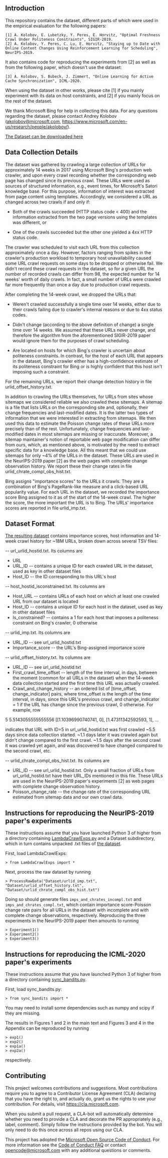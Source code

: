 ## Introduction
This repository contains the dataset, different parts of which were used in the empirical evaluation for the following papers:

	[1] A. Kolobov, E. Lubetzky, Y. Peres, E. Horvitz, "Optimal Freshness Crawl Under Politeness Constraints", SIGIR-2019.
	[2] A. Kolobov, Y. Peres, C. Lu, E. Horvitz, "Staying up to Date with Online Content Changes Using Reinforcement Learning for Scheduling", NeurIPS-2019. 

It also contains code for reproducing the experiments from [2] as well as from the following paper, which doesn't use the dataset:

	[3] A. Kolobov, S. Bubeck, J. Zimmert, "Online Learning for Active Cache Synchronization", ICML-2020.

When using the dataset in other works, please cite [1] if you mainly experiment with its data on host constraints, and [2] if you mainly focus on the rest of the dataset.

We thank Microsoft Bing for help in collecting this data. For any questions regarding the dataset, please contact Andrey Kolobov (akolobov@microsoft.com, https://www.microsoft.com/en-us/research/people/akolobov/).

[The Dataset can be downloaded here](https://msmarco.z22.web.core.windows.net/crawling/PoliteCrawling.gz)


## Data Collection Details
The dataset was gathered by crawling a large collection of URLs for approximately 14 weeks in 2017 using Microsoft Bing's production web crawler, and upon every crawl recording whether the corresponding web page has changed since its previous crawl. These URLs were used as sources of structured information, e.g., event times, for Microsoft's Satori knowledge base. For this purpose, information of interest was extracted from page content using templates. Accordingly, we considered a URL as changed across two crawls if and only if:

- Both of the crawls succeeded (HTTP status code < 400) and the information extracted from the two page versions using the templates was different, or

- One of the crawls succeeded but the other one yielded a 4xx HTTP status code.

The crawler was scheduled to visit each URL from this collection approximately once a day. However, factors ranging from spikes in the crawler's production workload to temporary host unavailability caused some URL crawl requests on some days to be dropped or otherwise fail. We didn't record these crawl requests in the dataset, so for a given URL the number of recorded crawls can differ from 98, the expected number for 14 weeks' worth of daily crawls. In fact, a small number of URLs were crawled far more frequently than once a day due to production crawl requests.

After completing the 14-week crawl, we dropped the URLs that:

- Weren't crawled successfully a single time over 14 weeks, either due to their crawls failing due to crawler's internal reasons or due to 4xx status codes.
 
- Didn't change (according to the above definition of change) a single time over 14 weeks. We assumed that these URLs never change, and therefore the algorithm from the aforementioned SIGIR-2019 paper would ignore them for the purposes of crawl scheduling.

- Are located on hosts for which Bing's crawler is uncertain about politeness constraints. In contrast, for the host of each URL that appears in the dataset, Bing's crawler either has a high-confidence estimate of its politeness constraint for Bing or is highly confident that this host isn't imposing such a constraint.

For the remaining URLs, we report their change detection history in file urlid_offset_history.txt.

In addition to crawling the URLs themselves, for URLs from sites whose sitemaps we considered reliable we also crawled these sitemaps. A sitemap is a file that lists URLs on the corresponding site and, optionally, their change frequencies and last-modified dates. It is the latter two types of information that we were interested in extracting from sitemaps. We then used this data to estimate the Poisson change rates of these URLs more precisely than of the rest. Unfortunately, change frequencies and last-modified dates in most sitemaps are missing or inaccurate. Moreover, a sitemap maintainer's notion of reportable web page modification can differ from ours, which, as mentioned above, is motivated by the need to extract specific data for a knowledge base. All this meant that we could use sitemaps for only ~4% of the URLs in the dataset. These URLs are used in the NeurIPS-2019 paper [2] as the web pages with complete change observation history. We report these their change rates in file urlid_chrate_compl_obs_hist.txt.

Bing assigns "importance scores" to the URLs it crawls. They are a combination of Bing's PageRank-like measure and a click-based URL popularity value. For each URL in the dataset, we recorded the importance score Bing assigned to it as of the start of the 14-week crawl. The higher the score, the more important the URL is to Bing. The URLs' importance scores are reported in file urlid_imp.txt.

## Dataset Format
[The resulting dataset](https://msmarco.blob.core.windows.net/crawling/PoliteCrawling.gz) contains importance scores, host information and 14-week crawl history for ~18M URLs, broken down across several TSV files:

-- url_urlid_hostid.txt. Its columns are 

* URL
* URL_ID -- contains a unique ID for each crawled URL in the dataset, used as key in other dataset files
* Host_ID -- the ID corresponding to this URL's host


-- host_hostid_isconstrained.txt. Its columns are 

* Host_URL -- contains URLs of each host on which at least one crawled URL from our dataset is located
* Host_ID -- contains a unique ID for each host in the dataset, used as key in other dataset files
* Is_constrained? -- contains a 1 for each host that imposes a politeness constraint on Bing's crawler, 0 otherwise


-- urlid_imp.txt. Its columns are

* URL_ID -- see url_urlid_hostid.txt
* Importance_score -- the URL's Bing-assigned importance score


-- urlid_offset_history.txt. Its columns are

* URL_ID -- see url_urlid_hostid.txt
* First_crawl_time_offset -- length of the time interval, in days, between the moment (common for all URLs in the dataset) when the 14-week data collection started and the first time this URL was actually crawled.
* Crawl_and_change_history -- an ordered list of [time_offset, change_indicator] pairs, where time_offset is the length of the time interval, in days, since this URL's previous crawl, and change_indicator = 1 if the URL has change since the previous crawl, 0 otherwise. For example, row

5	5.5143055555555556	[[1.10396990740741, 0], [1.47311342592593, 1], ...

indicates that URL with ID=5 in url_urlid_hostid.txt was first crawled ~5.5 days since data collection started. ~1.1 days later it was crawled again but didn't change compared to the first crawl. ~1.5 days after the second crawl it was crawled yet again, and was discovered to have changed compared to the second crawl, etc.


-- urlid_chrate_compl_obs_hist.txt. Its columns are

* URL_ID -- see url_urlid_hostid.txt. Only a small fraction of URLs from url_urlid_hostid.txt have their URL_IDs mentioned in this file. These URLs are used in the NeurIPS-2019 paper's experiments [2] as web pages with complete change observation history.
* Poisson_change_rate -- the change rate of the corresponding URL estimated from sitemap data and our own crawl data.


## Instructions for reproducing the NeurIPS-2019 paper's experiments
These instructions assume that you have launched Python 3 of higher from a directory containing [LambdaCrawlExps.py](https://github.com/microsoft/Optimal-Freshness-Crawl-Scheduling/blob/master/LambdaCrawlExps.py) and a Dataset subdirectory, which in turn contains unpacked .txt files of [the dataset](https://msmarco.blob.core.windows.net/crawling/PoliteCrawling.gz).

First, load LambdaCrawlExps:

	> from LambdaCrawlExps import *

Next, process the raw dataset by running

	> ProcessRawData("Dataset/urlid_imp.txt", "Dataset/urlid_offset_history.txt", "Dataset/urlid_chrate_compl_obs_hist.txt")

Doing so should generate files `imps_and_chrates_incompl.txt` and `imps_and_chrates_compl.txt`, which contain importance score-Poisson change rate pairs for all URLs in the dataset with incomplete and with complete change observations, respectively. Reproducing the three experiments in the NeurIPS-2019 paper then amounts to running

	> Experiment1()
	> Experiment2()
	> Experiment3()

## Instructions for reproducing the ICML-2020 paper's experiments
These instructions assume that you have launched Python 3 of higher from a directory containing [sync_bandits.py](https://github.com/microsoft/Optimal-Freshness-Crawl-Scheduling/blob/master/sync_bandits.py).

First, load sync_bandits.py:

	> from sync_bandits import *

You may need to install some dependencies such as numpy and scipy if they are missing.

The results in Figures 1 and 2 in the main text and Figures 3 and 4 in the Appendix can be reproduced by running

	> exp1()
	> exp2()
	> exp1a()
	> exp2a() 

respectively. 

## Contributing
This project welcomes contributions and suggestions.  Most contributions require you to agree to a
Contributor License Agreement (CLA) declaring that you have the right to, and actually do, grant us
the rights to use your contribution. For details, visit https://cla.microsoft.com.

When you submit a pull request, a CLA-bot will automatically determine whether you need to provide
a CLA and decorate the PR appropriately (e.g., label, comment). Simply follow the instructions
provided by the bot. You will only need to do this once across all repos using our CLA.

This project has adopted the [Microsoft Open Source Code of Conduct](https://opensource.microsoft.com/codeofconduct/).
For more information see the [Code of Conduct FAQ](https://opensource.microsoft.com/codeofconduct/faq/) or
contact [opencode@microsoft.com](mailto:opencode@microsoft.com) with any additional questions or comments.
